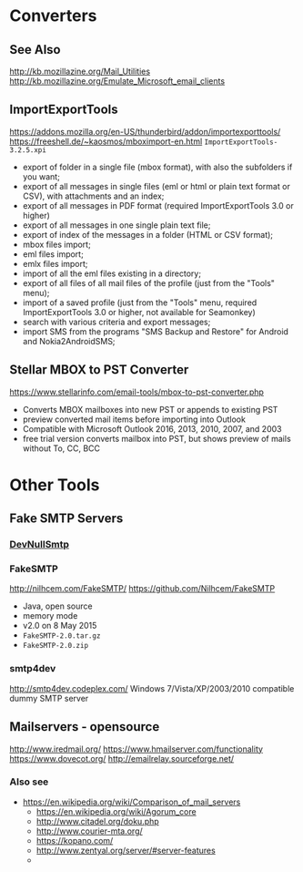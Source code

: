 # Converters

## See Also
http://kb.mozillazine.org/Mail_Utilities
http://kb.mozillazine.org/Emulate_Microsoft_email_clients


## ImportExportTools
https://addons.mozilla.org/en-US/thunderbird/addon/importexporttools/
https://freeshell.de/~kaosmos/mboximport-en.html
`ImportExportTools-3.2.5.xpi`
- export of folder in a single file (mbox format), with also the subfolders if you want;
- export of all messages in single files (eml or html or plain text format or CSV), with attachments and an index;
- export of all messages in PDF format (required ImportExportTools 3.0 or higher)
- export of all messages in one single plain text file;
- export of index of the messages in a folder (HTML or CSV format);
- mbox files import;
- eml files import;
- emlx files import;
- import of all the eml files existing in a directory;
- export of all files of all mail files of the profile (just from the "Tools" menu);
- import of a saved profile (just from the "Tools" menu, required ImportExportTools 3.0 or higher, not available for Seamonkey)
- search with various criteria and export messages;
- import SMS from the programs "SMS Backup and Restore" for Android and Nokia2AndroidSMS;



## Stellar MBOX to PST Converter
https://www.stellarinfo.com/email-tools/mbox-to-pst-converter.php
- Converts MBOX mailboxes into new PST or appends to existing PST
- preview converted mail items before importing into Outlook
- Compatible with Microsoft Outlook 2016, 2013, 2010, 2007, and 2003
- free trial version converts mailbox into PST, but shows preview of mails without To, CC, BCC

# Other Tools

## Fake SMTP Servers
### [DevNullSmtp](http://www.aboutmyip.com/AboutMyXApp/DevNullSmtp.jsp)

### FakeSMTP
http://nilhcem.com/FakeSMTP/
https://github.com/Nilhcem/FakeSMTP
- Java, open source
- memory mode
- v2.0 on 8 May 2015
- `FakeSMTP-2.0.tar.gz`
- `FakeSMTP-2.0.zip`

### smtp4dev
http://smtp4dev.codeplex.com/
Windows 7/Vista/XP/2003/2010 compatible dummy SMTP server

## Mailservers - opensource
http://www.iredmail.org/
https://www.hmailserver.com/functionality
https://www.dovecot.org/
http://emailrelay.sourceforge.net/

### Also see
- https://en.wikipedia.org/wiki/Comparison_of_mail_servers
	- https://en.wikipedia.org/wiki/Agorum_core
	- http://www.citadel.org/doku.php
	- http://www.courier-mta.org/
	- https://kopano.com/
	- http://www.zentyal.org/server/#server-features
	- 
